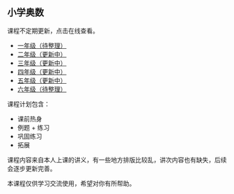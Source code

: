 ## 小学奥数

课程不定期更新，点击在线查看。

* [一年级（待整理）](https://www.vastxie.com/%E5%B0%8F%E5%AD%A6%E5%A5%A5%E6%95%B0/01-%E4%B8%80%E5%B9%B4%E7%BA%A7.html)
* [二年级（更新中）](https://www.vastxie.com/%E5%B0%8F%E5%AD%A6%E5%A5%A5%E6%95%B0/02-%E4%BA%8C%E5%B9%B4%E7%BA%A7.html)
* [三年级（更新中）](https://www.vastxie.com/%E5%B0%8F%E5%AD%A6%E5%A5%A5%E6%95%B0/03-%E4%B8%89%E5%B9%B4%E7%BA%A7.html)
* [四年级（更新中）](https://www.vastxie.com/%E5%B0%8F%E5%AD%A6%E5%A5%A5%E6%95%B0/04-%E5%9B%9B%E5%B9%B4%E7%BA%A7.html)
* [五年级（更新中）](https://www.vastxie.com/%E5%B0%8F%E5%AD%A6%E5%A5%A5%E6%95%B0/05-%E4%BA%94%E5%B9%B4%E7%BA%A7.html)
* [六年级（待整理）](https://www.vastxie.com/%E5%B0%8F%E5%AD%A6%E5%A5%A5%E6%95%B0/06-%E5%85%AD%E5%B9%B4%E7%BA%A7.html)

课程计划包含：

* 课前热身
* 例题 + 练习
* 巩固练习
* 拓展

课程内容来自本人上课的讲义，有一些地方排版比较乱，讲次内容也有缺失，后续会逐步更新完善。

本课程仅供学习交流使用，希望对你有所帮助。
